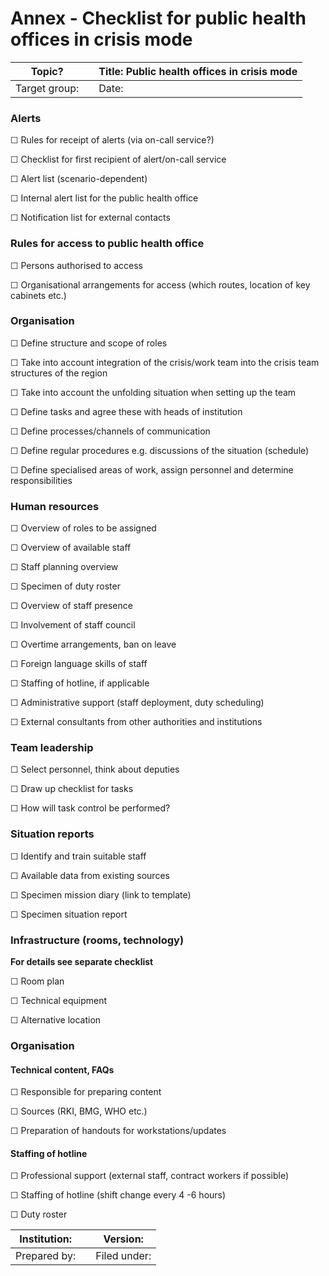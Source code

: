 # Annex - Checklist for public health offices in crisis mode

| **Topic?**     |   | **Title: Public health offices in crisis mode** |
|----------------|---|-------------------------------------------------|
| Target group:  |   | Date:                                           |

### Alerts

☐ Rules for receipt of alerts (via on-call service?)

☐ Checklist for first recipient of alert/on-call service

☐ Alert list (scenario-dependent)

☐ Internal alert list for the public health office

☐ Notification list for external contacts

### Rules for access to public health office

☐ Persons authorised to access

☐ Organisational arrangements for access (which routes, location of key cabinets
etc.)

### Organisation

☐ Define structure and scope of roles

☐ Take into account integration of the crisis/work team into the crisis team
structures of the region

☐ Take into account the unfolding situation when setting up the team

☐ Define tasks and agree these with heads of institution

☐ Define processes/channels of communication

☐ Define regular procedures e.g. discussions of the situation (schedule)

☐ Define specialised areas of work, assign personnel and determine
responsibilities

### Human resources

☐ Overview of roles to be assigned

☐ Overview of available staff

☐ Staff planning overview

☐ Specimen of duty roster

☐ Overview of staff presence

☐ Involvement of staff council

☐ Overtime arrangements, ban on leave

☐ Foreign language skills of staff

☐ Staffing of hotline, if applicable

☐ Administrative support (staff deployment, duty scheduling)

☐ External consultants from other authorities and institutions

### Team leadership

☐ Select personnel, think about deputies

☐ Draw up checklist for tasks

☐ How will task control be performed?

### Situation reports

☐ Identify and train suitable staff

☐ Available data from existing sources

☐ Specimen mission diary (link to template)

☐ Specimen situation report

### Infrastructure (rooms, technology)

**For details see separate checklist**

☐ Room plan

☐ Technical equipment

☐ Alternative location

### Organisation

#### Technical content, FAQs

☐ Responsible for preparing content

☐ Sources (RKI, BMG, WHO etc.)

☐ Preparation of handouts for workstations/updates

#### Staffing of hotline

☐ Professional support (external staff, contract workers if possible)

☐ Staffing of hotline (shift change every 4 -6 hours)

☐ Duty roster

| **Institution:**  |   | **Version:** |
|-------------------|---|--------------|
| Prepared by:      |   | Filed under: |


 
